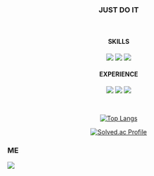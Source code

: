 <div align="center">
 
###  JUST DO IT

<br>

#### SKILLS
<img src="https://img.shields.io/badge/React-20232A?style=for-the-badge&logo=react&logoColor=61DAFB"> <img src="https://img.shields.io/badge/JavaScript-F7DF1E?style=for-the-badge&logo=javascript&logoColor=black"> <img src="https://img.shields.io/badge/TypeScript-007ACC?style=for-the-badge&logo=typescript&logoColor=white">

#### EXPERIENCE
<img src="https://img.shields.io/badge/Android-3DDC84?style=for-the-badge&logo=android&logoColor=white"> <img src="https://img.shields.io/badge/java-007396?style=for-the-badge&logo=java&logoColor=white"> <img src="https://img.shields.io/badge/Kotlin-0095D5?style=for-the-badge&logo=kotlin&logoColor=white">

<br>

[![Top Langs](https://github-readme-stats.vercel.app/api/top-langs/?username=yundoun)](https://github.com/anuraghazra/github-readme-stats)

[![Solved.ac Profile](http://mazassumnida.wtf/api/v2/generate_badge?boj=ehdns1133)](https://solved.ac/ehdns1133/)


</div>




### ME
<a href="https://www.instagram.com/_d._.oun/"><img src="https://img.shields.io/badge/Instagram-E4405F?style=flat-square&logo=instagram&logoColor=white"/></a>
